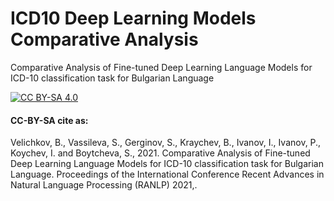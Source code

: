 # ICD10 Deep Learning Models Comparative Analysis
Comparative Analysis of Fine-tuned Deep Learning Language Models for ICD-10 classification task for Bulgarian Language

[![CC BY-SA 4.0][cc-by-sa-shield]][cc-by-sa]

[cc-by-sa]: http://creativecommons.org/licenses/by-sa/4.0/
[cc-by-sa-shield]: https://img.shields.io/badge/License-CC%20BY--SA%204.0-lightgrey.svg

#### CC-BY-SA cite as:
Velichkov, B., Vassileva, S., Gerginov, S., Kraychev, B., Ivanov, I., Ivanov, P., Koychev, I. and Boytcheva, S., 2021. Comparative Analysis of Fine-tuned Deep Learning Language Models for ICD-10 classification task for Bulgarian Language. Proceedings of the International Conference Recent Advances in Natural Language Processing (RANLP) 2021,.

